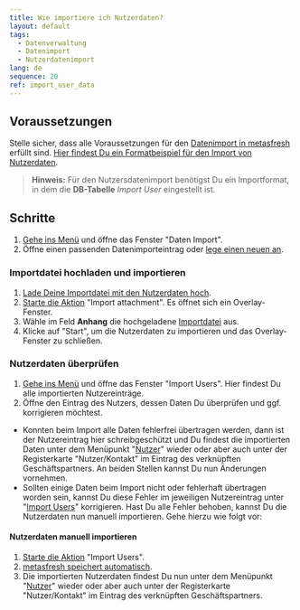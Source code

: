 ```yaml
---
title: Wie importiere ich Nutzerdaten?
layout: default
tags:
  - Datenverwaltung
  - Datenimport
  - Nutzerdatenimport
lang: de
sequence: 20
ref: import_user_data
---
```


## Voraussetzungen
Stelle sicher, dass alle Voraussetzungen für den [Datenimport in metasfresh](Datenimport_nach_metasfresh) erfüllt sind. [Hier findest Du ein Formatbeispiel für den Import von Nutzerdaten](Importformat_Beispiel_Nutzer).
 >**Hinweis:** Für den Nutzersdatenimport benötigst Du ein Importformat, in dem die **DB-Tabelle** *Import User* eingestellt ist.

## Schritte
1. [Gehe ins Menü](Menu) und öffne das Fenster "Daten Import".
1. Öffne einen passenden Datenimporteintrag oder [lege einen neuen an](Datenimporteintrag_anlegen).

### Importdatei hochladen und importieren
1. [Lade Deine Importdatei mit den Nutzerdaten hoch](Dateihandling).
1. [Starte die Aktion](AktionStarten) "Import attachment". Es öffnet sich ein Overlay-Fenster.
1. Wähle im Feld **Anhang** die hochgeladene [Importdatei](Importdatei_nuetzliche_Hinweise) aus.
1. Klicke auf "Start", um die Nutzerdaten zu importieren und das Overlay-Fenster zu schließen.

### Nutzerdaten überprüfen
1. [Gehe ins Menü](Menu) und öffne das Fenster "Import Users". Hier findest Du alle importierten Nutzereinträge.
1. Öffne den Eintrag des Nutzers, dessen Daten Du überprüfen und ggf. korrigieren möchtest.
 - Konnten beim Import alle Daten fehlerfrei übertragen werden, dann ist der Nutzereintrag hier schreibgeschützt und Du findest die importierten Daten unter dem Menüpunkt "[Nutzer](Menu)" wieder oder aber auch unter der Registerkarte "Nutzer/Kontakt" im Eintrag des verknüpften Geschäftspartners. An beiden Stellen kannst Du nun Änderungen vornehmen.
 - Sollten einige Daten beim Import nicht oder fehlerhaft übertragen worden sein, kannst Du diese Fehler im jeweiligen Nutzereintrag unter "[Import Users](Menu)" korrigieren. Hast Du alle Fehler behoben, kannst Du die Nutzerdaten nun manuell importieren. Gehe hierzu wie folgt vor:

#### Nutzerdaten manuell importieren
1. [Starte die Aktion](AktionStarten) "Import Users".
1. [metasfresh speichert automatisch](Speicheranzeige).
1. Die importierten Nutzerdaten findest Du nun unter dem Menüpunkt "[Nutzer](Menu)" wieder oder aber auch unter der Registerkarte "Nutzer/Kontakt" im Eintrag des verknüpften Geschäftspartners.
